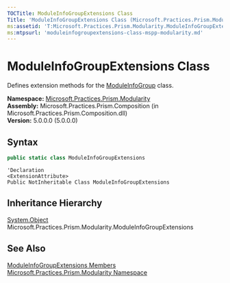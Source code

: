 ```yaml
---
TOCTitle: ModuleInfoGroupExtensions Class
Title: 'ModuleInfoGroupExtensions Class (Microsoft.Practices.Prism.Modularity)'
ms:assetid: 'T:Microsoft.Practices.Prism.Modularity.ModuleInfoGroupExtensions'
ms:mtpsurl: 'moduleinfogroupextensions-class-mspp-modularity.md'
---
```



# ModuleInfoGroupExtensions Class

Defines extension methods for the [ModuleInfoGroup](/patterns-practices/reference/moduleinfogroup-class-mspp-modularity) class.

**Namespace:** [Microsoft.Practices.Prism.Modularity](/patterns-practices/reference/mspp-modularity-namespace)  
**Assembly:** Microsoft.Practices.Prism.Composition (in Microsoft.Practices.Prism.Composition.dll)  
**Version:** 5.0.0.0 (5.0.0.0)

## Syntax

```C#
public static class ModuleInfoGroupExtensions
```

```VB
'Declaration
<ExtensionAttribute> 
Public NotInheritable Class ModuleInfoGroupExtensions
```

## Inheritance Hierarchy

[System.Object](http://msdn.microsoft.com/en-us/library/e5kfa45b)  
  Microsoft.Practices.Prism.Modularity.ModuleInfoGroupExtensions

## See Also

[ModuleInfoGroupExtensions Members](/patterns-practices/reference/moduleinfogroupextensions-members-mspp-modularity)  
[Microsoft.Practices.Prism.Modularity Namespace](/patterns-practices/reference/mspp-modularity-namespace)  